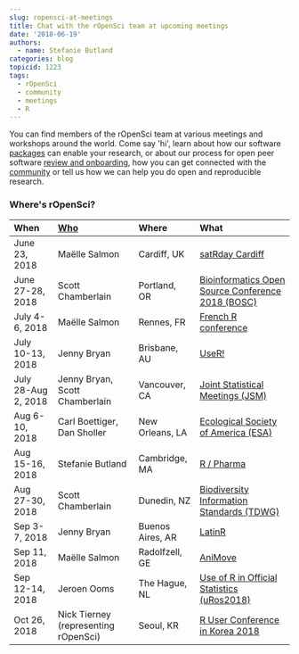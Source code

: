 ```yaml
---
slug: ropensci-at-meetings
title: Chat with the rOpenSci team at upcoming meetings
date: '2018-06-19'
authors:
  - name: Stefanie Butland
categories: blog
topicid: 1223
tags:
  - rOpenSci
  - community
  - meetings
  - R
---
```


You can find members of the rOpenSci team at various meetings and workshops around the world. Come say 'hi', learn about how our software [packages](https://ropensci.org/packages/) can enable your research, or about our process for open peer software [review and onboarding](https://github.com/ropensci/onboarding#ropensci-onboarding), how you can get connected with the [community](https://ropensci.org/community/) or tell us how we can help you do open and reproducible research.

<!--more-->

### Where's rOpenSci?

<table class="table">
<thead>
<tr>
	<th style="text-align:left;">When</th>
	<th style="text-align:left;"><a href="https://ropensci.org/about/#team">Who</a></th>
	<th style="text-align:left;">Where</th>
	<th style="text-align:left;">What</th>
</tr>
</thead>
<tbody>
<tr>
	<td>June 23, 2018</td>
	<td>Maëlle Salmon</td>
	<td>Cardiff, UK</td>
	<td><a href="http://cardiff2018.satrdays.org/">satRday Cardiff</a></td>
</tr>
<tr>
	<td>June 27-28, 2018</td>
	<td>Scott Chamberlain</td>
	<td>Portland, OR</td>
	<td><a href="https://gccbosc2018.sched.com/">Bioinformatics Open Source Conference 2018 (BOSC)</a></td>
</tr>
<tr>
	<td>July 4-6, 2018</td>
	<td>Maëlle Salmon</td>
	<td>Rennes, FR</td>
	<td><a href="https://r2018-rennes.sciencesconf.org/">French R conference</a></td>
</tr>
<tr>
	<td>July 10-13, 2018</td>
	<td>Jenny Bryan</td>
	<td>Brisbane, AU</td>
	<td><a href="https://user2018.r-project.org/">UseR!</a></td>
</tr>
<tr>
	<td>July 28-Aug 2, 2018</td>
	<td>Jenny Bryan, Scott Chamberlain</td>
	<td>Vancouver, CA</td>
	<td><a href="http://ww2.amstat.org/meetings/jsm/2018/">Joint Statistical Meetings (JSM)</a></td>
</tr>
<tr>
	<td>Aug 6-10, 2018</td>
	<td>Carl Boettiger, Dan Sholler</td>
	<td>New Orleans, LA</td>
	<td><a href="https://esa.org/neworleans/">Ecological Society of America (ESA)</a></td>
</tr>
<tr>
	<td>Aug 15-16, 2018</td>
	<td>Stefanie Butland</td>
	<td>Cambridge, MA</td>
	<td><a href="http://rinpharma.com/">R / Pharma</a></td>
</tr>
<tr>
	<td>Aug 27-30, 2018</td>
	<td>Scott Chamberlain</td>
	<td>Dunedin, NZ</td>
	<td><a href="http://spnhc-tdwg2018.nz/">Biodiversity Information Standards (TDWG)</a></td>
</tr>
<tr>
	<td>Sep 3-7, 2018</td>
	<td>Jenny Bryan</td>
	<td>Buenos Aires, AR</td>
	<td><a href="http://47jaiio.sadio.org.ar/index.php?q=node/125">LatinR</a></td>
</tr>
<tr>
	<td>Sep 11, 2018</td>
	<td>Maëlle Salmon</td>
	<td>Radolfzell, GE</td>
	<td><a href="http://animove.org/courses/animove-2018/">AniMove</a></td>
</tr>
<tr>
	<td>Sep 12-14, 2018</td>
	<td>Jeroen Ooms</td>
	<td>The Hague, NL</td>
	<td><a href="https://www.aanmelder.nl/uros2018#.WyFyd1MvyEI">Use of R in Official Statistics (uRos2018)</a></td>
</tr>
<tr>
	<td>Oct 26, 2018</td>
	<td>Nick Tierney (representing rOpenSci)</td>
	<td>Seoul, KR</td>
	<td><a href="https://translate.google.com/translate?sl=ko&tl=en&js=y&prev=_t&hl=en&ie=UTF-8&u=http%3A%2F%2Fruck2018.r-kor.org">R User Conference in Korea 2018</a></td>
</tr>
</tbody>
</table>
